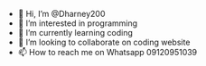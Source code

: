- 👋 Hi, I’m @Dharney200
- 👀 I’m interested in programming
- 🌱 I’m currently learning coding
- 💞️ I’m looking to collaborate on coding website
- 📫 How to reach me on Whatsapp 09120951039

<!---
Dharney200/Dharney200 is a ✨ special ✨ repository because its `README.md` (this file) appears on your GitHub profile.
You can click the Preview link to take a look at your changes.
--->
